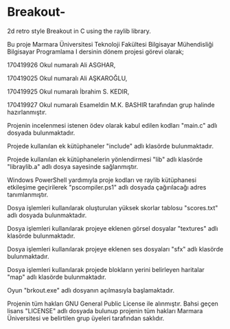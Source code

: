 # Breakout-
2d retro style Breakout in C using the raylib library. 

Bu proje Marmara Üniversitesi Teknoloji Fakültesi Bilgisayar Mühendisliği Bilgisayar Programlama I dersinin dönem projesi görevi olarak;

170419926 Okul numaralı Ali ASGHAR,

170419025 Okul numaralı Ali AŞKAROĞLU,

170419925 Okul numaralı İbrahim S. KEDIR,

170419927 Okul numaralı Esameldin M.K. BASHIR tarafından grup halinde hazırlanmıştır.




Projenin incelenmesi istenen ödev olarak kabul edilen kodları "main.c" adlı dosyada bulunmaktadır.


Projede kullanılan ek kütüphaneler "include" adlı klasörde bulunmaktadır.

Projede kullanılan ek kütüphanelerin yönlendirmesi "lib" adlı klasörde "libraylib.a" adlı dosya sayesinde sağlanmıştır.

Windows PowerShell yardımıyla proje kodları ve raylib kütüphanesi etkileşime geçirilerek "pscompiler.ps1" adlı dosyada çağırılacağı adres tanımlanmıştır.

Dosya işlemleri kullanılarak oluşturulan yüksek skorlar tablosu "scores.txt" adlı dosyada bulunmaktadır.

Dosya işlemleri kullanılarak projeye eklenen görsel dosyalar "textures" adlı klasörde bulunmaktadır.

Dosya işlemleri kullanılarak projeye eklenen ses dosyaları "sfx" adlı klasörde bulunmaktadır.

Dosya işlemleri kullanılarak projede blokların yerini belirleyen haritalar "map" adlı klasörde bulunmaktadır.

Oyun "brkout.exe" adlı dosyanın açılmasıyla başlamaktadır.


Projenin tüm hakları GNU General Public License ile alınmıştır.
Bahsi geçen lisans "LICENSE" adlı dosyada bulunup projenin tüm hakları Marmara Üniversitesi ve belirtilen grup üyeleri tarafından saklıdır.
